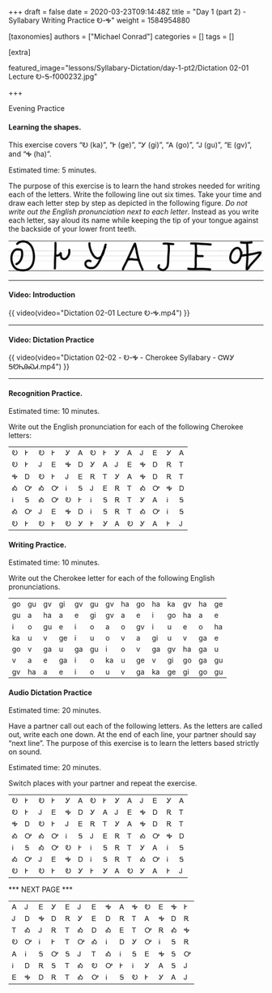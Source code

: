 +++
draft = false
date = 2020-03-23T09:14:48Z
title = "Day 1 (part 2) - Syllabary Writing Practice Ꭷ-Ꭽ"
weight = 1584954880

[taxonomies]
authors = ["Michael Conrad"]
categories = []
tags = []

[extra]

featured_image="lessons/Syllabary-Dictation/day-1-pt2/Dictation 02-01 Lecture Ꭷ-Ꭶ-f000232.jpg"

+++

Evening Practice

#### Learning the shapes.

This exercise covers “Ꭷ (ka)”, “Ꭸ (ge)”, “Ꭹ (gi)”, “Ꭺ (go)”, “Ꭻ (gu)”,
“Ꭼ (gv)”, and “Ꭽ (ha)”.

Estimated time: 5 minutes.
<!-- more -->
The purpose of this exercise is to learn the hand strokes needed for
writing each of the letters. Write the following line out six times.
Take your time and draw each letter step by step as depicted in the
following figure. *Do not write out the English pronunciation next to
each letter*. Instead as you write each letter, say aloud its name while
keeping the tip of your tongue against the backside of your lower front
teeth.

![image](handone%20-%20sample%2002.jpg)

---
#### Video: Introduction

{{ video(video="Dictation 02-01 Lecture Ꭷ-Ꭽ.mp4") }}

---
#### Video: Dictation Practice

{{ video(video="Dictation 02-02 - Ꭷ-Ꭽ - Cherokee Syllabary - ᏣᎳᎩ ᎦᏬᏂᎯᏍᏗ.mp4") }}

---
#### Recognition Practice.

Estimated time: 10 minutes.

Write out the English pronunciation for each of the following Cherokee letters:

|   |   |   |   |   |   |   |   |   |   |   |   |   |   | 
|---|---|---|---|---|---|---|---|---|---|---|---|---|---| 
| Ꭷ | Ꭸ | Ꭷ | Ꭸ | Ꭹ | Ꭺ | Ꭷ | Ꭸ | Ꭹ | Ꭺ | Ꭻ | Ꭼ | Ꭹ | Ꭺ | 
| Ꭷ | Ꭸ | Ꭻ | Ꭼ | Ꭽ | Ꭰ | Ꭹ | Ꭺ | Ꭻ | Ꭼ | Ꭽ | Ꭰ | Ꭱ | Ꭲ | 
| Ꭽ | Ꭰ | Ꭷ | Ꭸ | Ꭻ | Ꭼ | Ꭱ | Ꭲ | Ꭹ | Ꭺ | Ꭽ | Ꭰ | Ꭱ | Ꭲ | 
| Ꭳ | Ꭴ | Ꭳ | Ꭴ | Ꭵ | Ꭶ | Ꭻ | Ꭼ | Ꭱ | Ꭲ | Ꭳ | Ꭴ | Ꭽ | Ꭰ | 
| Ꭵ | Ꭶ | Ꭳ | Ꭴ | Ꭷ | Ꭸ | Ꭵ | Ꭶ | Ꭱ | Ꭲ | Ꭹ | Ꭺ | Ꭵ | Ꭶ | 
| Ꭳ | Ꭴ | Ꭻ | Ꭼ | Ꭽ | Ꭰ | Ꭵ | Ꭶ | Ꭱ | Ꭲ | Ꭳ | Ꭴ | Ꭵ | Ꭶ | 
| Ꭷ | Ꭸ | Ꭷ | Ꭸ | Ꭷ | Ꭹ | Ꭸ | Ꭹ | Ꭺ | Ꭷ | Ꭹ | Ꭺ | Ꭸ | Ꭻ | 

#### Writing Practice.

Estimated time: 10 minutes.

Write out the Cherokee letter for each of the following English pronunciations.

|    |    |    |    |    |    |    |    |    |    |    |    |    |    | 
|----|----|----|----|----|----|----|----|----|----|----|----|----|----| 
| go | gu | gv | gi | gv | gu | gv | ha | go | ha | ka | gv | ha | ge | 
| gu | a  | ha | a  | e  | gi | gv | a  | e  | i  | go | ha | a  | e  | 
| i  | o  | gu | e  | i  | o  | a  | o  | gv | i  | u  | e  | o  | ha | 
| ka | u  | v  | ge | i  | u  | o  | v  | a  | gi | u  | v  | ga | e  | 
| go | v  | ga | u  | ga | gu | i  | o  | v  | ga | gv | ha | ga | u  | 
| v  | a  | e  | ga | i  | o  | ka | u  | ge | v  | gi | go | ga | gu | 
| gv | ha | a  | e  | i  | o  | u  | v  | ga | ka | ge | gi | go | gu | 

#### Audio Dictation Practice

Estimated time: 20 minutes.

Have a partner call out each of the following letters. As the letters
are called out, write each one down. At the end of each line, your
partner should say “next line”. The purpose of this exercise is to learn
the letters based strictly on sound.

Estimated time: 20 minutes.

Switch places with your partner and repeat the exercise.

|   |   |   |   |   |   |   |   |   |   |   |   |   |   | 
|---|---|---|---|---|---|---|---|---|---|---|---|---|---| 
| Ꭷ | Ꭸ | Ꭷ | Ꭸ | Ꭹ | Ꭺ | Ꭷ | Ꭸ | Ꭹ | Ꭺ | Ꭻ | Ꭼ | Ꭹ | Ꭺ | 
| Ꭷ | Ꭸ | Ꭻ | Ꭼ | Ꭽ | Ꭰ | Ꭹ | Ꭺ | Ꭻ | Ꭼ | Ꭽ | Ꭰ | Ꭱ | Ꭲ | 
| Ꭽ | Ꭰ | Ꭷ | Ꭸ | Ꭻ | Ꭼ | Ꭱ | Ꭲ | Ꭹ | Ꭺ | Ꭽ | Ꭰ | Ꭱ | Ꭲ | 
| Ꭳ | Ꭴ | Ꭳ | Ꭴ | Ꭵ | Ꭶ | Ꭻ | Ꭼ | Ꭱ | Ꭲ | Ꭳ | Ꭴ | Ꭽ | Ꭰ | 
| Ꭵ | Ꭶ | Ꭳ | Ꭴ | Ꭷ | Ꭸ | Ꭵ | Ꭶ | Ꭱ | Ꭲ | Ꭹ | Ꭺ | Ꭵ | Ꭶ | 
| Ꭳ | Ꭴ | Ꭻ | Ꭼ | Ꭽ | Ꭰ | Ꭵ | Ꭶ | Ꭱ | Ꭲ | Ꭳ | Ꭴ | Ꭵ | Ꭶ | 
| Ꭷ | Ꭸ | Ꭷ | Ꭸ | Ꭷ | Ꭹ | Ꭸ | Ꭹ | Ꭺ | Ꭷ | Ꭹ | Ꭺ | Ꭸ | Ꭻ | 

*** NEXT PAGE ***

|   |   |   |   |   |   |   |   |   |   |   |   |   |   | 
|---|---|---|---|---|---|---|---|---|---|---|---|---|---| 
| Ꭺ | Ꭻ | Ꭼ | Ꭹ | Ꭼ | Ꭻ | Ꭼ | Ꭽ | Ꭺ | Ꭽ | Ꭷ | Ꭼ | Ꭽ | Ꭸ | 
| Ꭻ | Ꭰ | Ꭽ | Ꭰ | Ꭱ | Ꭹ | Ꭼ | Ꭰ | Ꭱ | Ꭲ | Ꭺ | Ꭽ | Ꭰ | Ꭱ | 
| Ꭲ | Ꭳ | Ꭻ | Ꭱ | Ꭲ | Ꭳ | Ꭰ | Ꭳ | Ꭼ | Ꭲ | Ꭴ | Ꭱ | Ꭳ | Ꭽ | 
| Ꭷ | Ꭴ | Ꭵ | Ꭸ | Ꭲ | Ꭴ | Ꭳ | Ꭵ | Ꭰ | Ꭹ | Ꭴ | Ꭵ | Ꭶ | Ꭱ | 
| Ꭺ | Ꭵ | Ꭶ | Ꭴ | Ꭶ | Ꭻ | Ꭲ | Ꭳ | Ꭵ | Ꭶ | Ꭼ | Ꭽ | Ꭶ | Ꭴ | 
| Ꭵ | Ꭰ | Ꭱ | Ꭶ | Ꭲ | Ꭳ | Ꭷ | Ꭴ | Ꭸ | Ꭵ | Ꭹ | Ꭺ | Ꭶ | Ꭻ | 
| Ꭼ | Ꭽ | Ꭰ | Ꭱ | Ꭲ | Ꭳ | Ꭴ | Ꭵ | Ꭶ | Ꭷ | Ꭸ | Ꭹ | Ꭺ | Ꭻ | 
